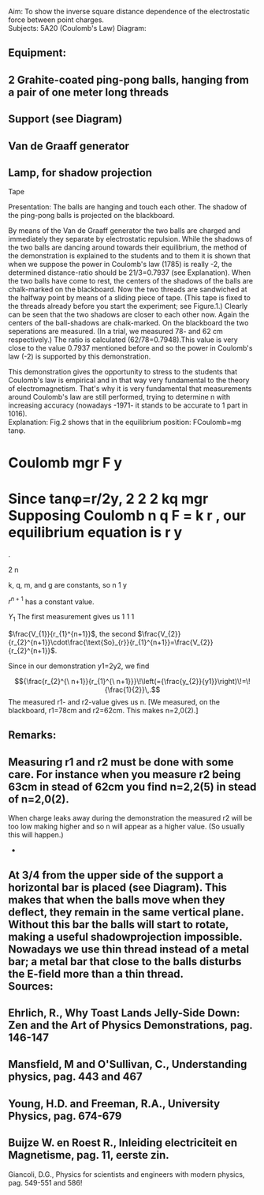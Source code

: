 Aim: 
To show the inverse square distance dependence of the electrostatic force between point charges.  
Subjects: 
5A20 (Coulomb's Law) 
Diagram: 
 

Equipment: 
- 
2 Grahite-coated ping-pong balls, hanging from a pair of one meter long threads 
- 
Support (see Diagram) 
- 
Van de Graaff generator 
- 
Lamp, for shadow projection 
- 
Tape 
 
 
Presentation: The balls are hanging and touch each other. The shadow of the ping-pong balls is projected on the blackboard. 

By means of the Van de Graaff generator the two balls are charged and immediately they separate by electrostatic repulsion. While the shadows of the two balls are dancing around towards their equilibrium, the method of the demonstration is explained to the students and to them it is shown that when we suppose the power in Coulomb's law 
(1785) is really -2, the determined distance-ratio should be 21/3=0.7937 (see Explanation). When the two balls have come to rest, the centers of the shadows of the balls are chalk-marked on the blackboard. Now the two threads are sandwiched at the halfway point by means of a sliding piece of tape. (This tape is fixed to the threads already before you start the experiment; see Figure.1.) Clearly can be seen that the two shadows are closer to each other now. Again the centers of the ball-shadows are chalk-marked. On the blackboard the two seperations are measured. (In a trial, we measured 78- and 62 cm respectively.) The ratio is calculated (62/78=0.7948).This value is very close to the value 0.7937 mentioned before and so the power in Coulomb's law (-2) is supported by this demonstration. 

This demonstration gives the opportunity to stress to the students that Coulomb's law is empirical and in that way very fundamental to the theory of electromagnetism. That's why it is very fundamental that measurements around Coulomb's law are still performed, trying to determine n with increasing accuracy (nowadays -1971- it stands to be accurate to 1 part in 1016).  
Explanation: Fig.2 shows that in the equilibrium position: FCoulomb=mg tanφ. 

Coulomb mgr F
y
=
  
Since tanφ=r/2y,
2
2
2
kq mgr Supposing Coulomb n q F
= k r
, our equilibrium equation is r y
=
. 

2
n
 
k, q, m, and g are constants, so n 1
y

$r^{n+1}$ has a constant value.

$Y_{1}$
The first measurement gives us 
1
1
1

$\frac{V_{1}}{r_{1}^{n+1}}$, the second $\frac{V_{2}}{r_{2}^{n+1}}\cdot\frac{\text{So}_{r}}{r_{1}^{n+1}}=\frac{V_{2}}{r_{2}^{n+1}}$.

Since in our demonstration y1=2y2, we find

$${\frac{r_{2}^{\ n+1}}{r_{1}^{\ n+1}}}\!\left(={\frac{y_{2}}{y1}}\right)\!=\!{\frac{1}{2}}\,.$$
The measured r1- and r2-value gives us n. [We measured, on the blackboard, r1=78cm and r2=62cm. This makes n=2,0(2).]  

Remarks: 
- 
Measuring r1 and r2 must be done with some care. For instance when you measure r2 being 63cm in stead of 62cm you find n=2,2(5) in stead of 
n=2,0(2). 
- 
When charge leaks away during the demonstration the measured r2 will be too 
low making higher and so n will appear as a higher value. (So usually this will happen.) 

- 
At 3/4 from the upper side of the support a horizontal bar is placed (see 
Diagram). This makes that when the balls move when they deflect, they remain 
in the same vertical plane. Without this bar the balls will start to rotate, making a useful shadowprojection impossible. Nowadays we use thin thread instead of 
a metal bar; a metal bar that close to the balls disturbs the E-field more than a thin thread.  
Sources: 
- 
Ehrlich, R., Why Toast Lands Jelly-Side Down: Zen and the Art of Physics Demonstrations, pag. 146-147 
- 
Mansfield, M and O'Sullivan, C., Understanding physics, pag. 443 and 467 
- 
Young, H.D. and Freeman, R.A., University Physics, pag. 674-679 
- 
Buijze W. en Roest R., Inleiding electriciteit en Magnetisme, pag. 11, eerste zin. 
- 
Giancoli, D.G., Physics for scientists and engineers with modern physics, pag. 549-551 and 586! 

